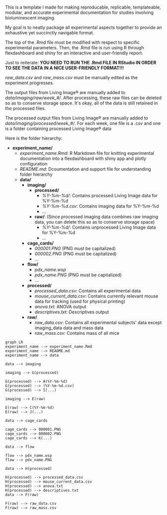 This is a template I made for making reproducable, replicable, templateable, modular, and accurate experimental documentation for studies involving bioluminescent imaging.

My goal is to neatly package all experimental aspects together to provide an exhaustive yet succinctly navigable format.

The top of the .Rmd file must be modified with respect to specific experimental parameters. Then, the .Rmd file is run using R through flexdashboard and shiny for an interactive and user-friendly report.

Just to reiterate: **YOU NEED TO RUN THE .Rmd FILE IN RStudio IN ORDER TO SEE THE DATA IN A NICE USER-FRIENDLY FORMAT!!!**

*raw_data.csv* and *raw_mass.csv* must be manually edited as the experiment progresses.

The output files from Living Image® are manually added to *data/imaging/raw/week_#/*. After processing, these raw files can be deleted so as to conserve storage space. It's okay, all of the data is still retained in the processed files.

The processed output files from Living Image® are manually added to *data/imaging/processed/week_#/*. For each week, one file is a .csv and one is a folder containing processed Living Image® data

Here is the folder hierarchy:

- **experiment_name/**
  - *experiment_name.Rmd*: R Markdown file for knitting experimental documentation into a flexdashboard with shiny app and plotly configuration
  - *README.md*: Dcoumentation and support file for understanding folder hierarchy
  - **data/**
    - **imaging/**
      - **processed/**
        - *%Y-%m-%d/*: Contains processed Living Image data for %Y-%m-%d
        - *%Y-%m-%d.csv*: Contains imaging data for %Y-%m-%d
        - ...
      - **raw/**: (Since processed imaging data combines raw imaging data, you can delete this so as to conserve storage space)
        - *%Y-%m-%d/*: Contains unprocessed Living Image data for %Y-%m-%d
        - ...
    - **cage_cards/**
      - *000001.PNG* (PNG must be capitalized)
      - *000002.PNG* (PNG must be capitalized)
      - ...
    - **flow/**
      - *pdx_name.wsp*
      - *pdx_name.PNG* (PNG must be capitalized)
      - ...
    - **processed/**
      - *processed_data.csv*: Contains all experimental data
      - *mouse_current_data.csv*: Contains currently relevant mouse data for tracking (used for physical printing)
      - *anova.txt*: ANOVA output
      - *descriptives.txt*: Descriptives output
    - **raw/**
      - *raw_data.csv*: Contains all experimental subjects' data except imaging_data data and mass data
      - *raw_mass.csv*: Contains mass of all mice
     

```mermaid
graph LR
experiment_name --> experiment_name.Rmd
experiment_name --> README.md
experiment_name --> data

data --> imaging

imaging --> G(processed)

G(processed) --> A(%Y-%m-%d)
G(processed) --> (%Y-%m-%d.csv)
G(processed) --> I(...)

imaging --> E(raw)

E(raw) --> C(%Y-%m-%d)
E(raw) --> J(...)

data --> cage_cards

cage_cards --> 000001.PNG
cage_cards --> 000002.PNG
cage_cards --> K(...)

data --> flow

flow --> pdx_name.wsp
flow --> pdx_name.PNG

data --> H(processed)

H(processed) --> processed_data.csv
H(processed) --> mouse_current_data.csv
H(processed) --> anova.txt
H(processed) --> descriptives.txt
data --> F(raw)

F(raw) --> raw_data.csv
F(raw) --> raw_mass.csv
```

